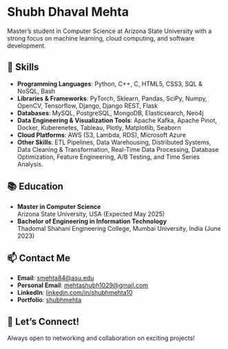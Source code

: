 # Shubh Dhaval Mehta

Master’s student in Computer Science at Arizona State University with a strong focus on machine learning, cloud computing, and software development.

## 🔧 Skills
- **Programming Languages**: Python, C++, C, HTML5, CSS3, SQL & NoSQL, Bash
- **Libraries & Frameworks**: PyTorch, Sklearn, Pandas, SciPy, Numpy, OpenCV, Tensorflow, Django, Django REST, Flask
- **Databases**: MySQL, PostgreSQL, MongoDB, Elasticsearch, Neo4j
- **Data Engineering & Visualization Tools**: Apache Kafka, Apache Pinot, Docker, Kuberenetes, Tableau, Plotly, Matplotlib, Seaborn
- **Cloud Platforms**: AWS (S3, Lambda, RDS), Microsoft Azure
- **Other Skills**: ETL Pipelines, Data Warehousing, Distributed Systems, Data Cleaning & Transformation, Real-Time Data Processing,
Database Optimization, Feature Engineering, A/B Testing, and Time Series Analysis.

## 📚 Education
- **Master in Computer Science**  
  Arizona State University, USA (Expected May 2025)
- **Bachelor of Engineering in Information Technology**  
  Thadomal Shahani Engineering College, Mumbai University, India (June 2023)

## 📫 Contact Me
- **Email**: [smehta84@asu.edu](mailto:smehta84@asu.edu)
- **Personal Email**: [mehtashubh1029@gmail.com](mailto:mehtashubh1029@gmail.com)
- **LinkedIn**: [linkedin.com/in/shubhmehta10](https://www.linkedin.com/in/shubhmehta10)
- **Portfolio**: [shubhmehta](https://shubhmehta10.github.io/Shubh-Mehta/)

## 🤝 Let’s Connect!
Always open to networking and collaboration on exciting projects!
